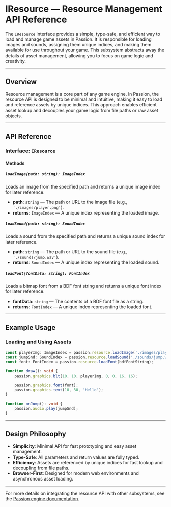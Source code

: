 # IResource — Resource Management API Reference

The `IResource` interface provides a simple, type-safe, and efficient way to load and manage game assets in Passion. It is responsible for loading images and sounds, assigning them unique indices, and making them available for use throughout your game. This subsystem abstracts away the details of asset management, allowing you to focus on game logic and creativity.

---

## Overview

Resource management is a core part of any game engine. In Passion, the resource API is designed to be minimal and intuitive, making it easy to load and reference assets by unique indices. This approach enables efficient asset lookup and decouples your game logic from file paths or raw asset objects.

---

## API Reference

### Interface: `IResource`

#### Methods

##### `loadImage(path: string): ImageIndex`
Loads an image from the specified path and returns a unique image index for later reference.

- **path**: `string` — The path or URL to the image file (e.g., `'./images/player.png'`).
- **returns**: `ImageIndex` — A unique index representing the loaded image.

##### `loadSound(path: string): SoundIndex`
Loads a sound from the specified path and returns a unique sound index for later reference.

- **path**: `string` — The path or URL to the sound file (e.g., `'./sounds/jump.wav'`).
- **returns**: `SoundIndex` — A unique index representing the loaded sound.

##### `loadFont(fontData: string): FontIndex`
Loads a bitmap font from a BDF font string and returns a unique font index for later reference.

- **fontData**: `string` — The contents of a BDF font file as a string.
- **returns**: `FontIndex` — A unique index representing the loaded font.

---

## Example Usage

### Loading and Using Assets
```typescript
const playerImg: ImageIndex = passion.resource.loadImage('./images/player.png');
const jumpSnd: SoundIndex = passion.resource.loadSound('./sounds/jump.wav');
const font: FontIndex = passion.resource.loadFont(bdfFontString);

function draw(): void {
    passion.graphics.blt(10, 10, playerImg, 0, 0, 16, 16);

    passion.graphics.font(font);
    passion.graphics.text(10, 30, 'Hello');
}

function onJump(): void {
    passion.audio.play(jumpSnd);
}
```

---

## Design Philosophy

- **Simplicity**: Minimal API for fast prototyping and easy asset management.
- **Type-Safe**: All parameters and return values are fully typed.
- **Efficiency**: Assets are referenced by unique indices for fast lookup and decoupling from file paths.
- **Browser-First**: Designed for modern web environments and asynchronous asset loading.

---

For more details on integrating the resource API with other subsystems, see the [Passion engine documentation](./passion.md).
